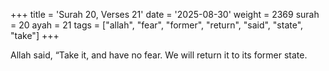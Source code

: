 +++
title = 'Surah 20, Verses 21'
date = '2025-08-30'
weight = 2369
surah = 20
ayah = 21
tags = ["allah", "fear", "former", "return", "said", "state", "take"]
+++

Allah said, “Take it, and have no fear. We will return it to its former state.